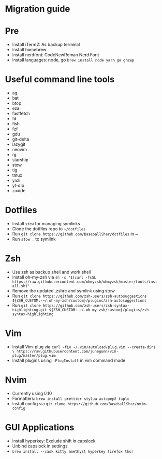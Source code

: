 # Migration guide

# Pre
- Install iTerm2: As backup terminal
- Install homebrew
- Install nerdfont: CodeNewRoman Nerd Font
- Install languages: node, go
`brew install node yarn go ghcup`

# Useful command line tools
- ag
- bat
- btop
- eza
- fastfetch
- fd
- fish
- fzf
- gdu
- git-delta
- lazygit
- neovim
- rg
- starship
- stow
- tig
- tmux
- yazi
- yt-dlp
- zoxide

# Dotfiles
- Install `stow` for managing symlinks
- Clone the dotfiles repo to `~/dotfiles`
- Run `git clone https://github.com/BaseballShar/dotfiles` in ~
- Run `stow .` to symlink

# Zsh
- Use zsh as backup shell and work shell
- Install oh-my-zsh via `sh -c "$(curl -fsSL https://raw.githubusercontent.com/ohmyzsh/ohmyzsh/master/tools/install.sh)"`
- Remove the updated .zshrc and symlink using stow
- Run `git clone https://github.com/zsh-users/zsh-autosuggestions ${ZSH_CUSTOM:-~/.oh-my-zsh/custom}/plugins/zsh-autosuggestions`
- Run `git clone https://github.com/zsh-users/zsh-syntax-highlighting.git ${ZSH_CUSTOM:-~/.oh-my-zsh/custom}/plugins/zsh-syntax-highlighting`

# Vim
- Install Vim-plug via `curl -fLo ~/.vim/autoload/plug.vim --create-dirs \
    https://raw.githubusercontent.com/junegunn/vim-plug/master/plug.vim`
- Install plugins using `:PlugInstall` in vim command mode

# Nvim
- Currently using 0.10
- Formatters: `brew install prettier stylua autopep8 taplo`
- Install config via `git clone https://github.com/BaseballShar/nvim-config`

# GUI Applications
- Install hyperkey: Exclude shift in capslock
- Unbind capslock in settings
- `brew install --cask kitty amethyst hyperkey firefox thor`
